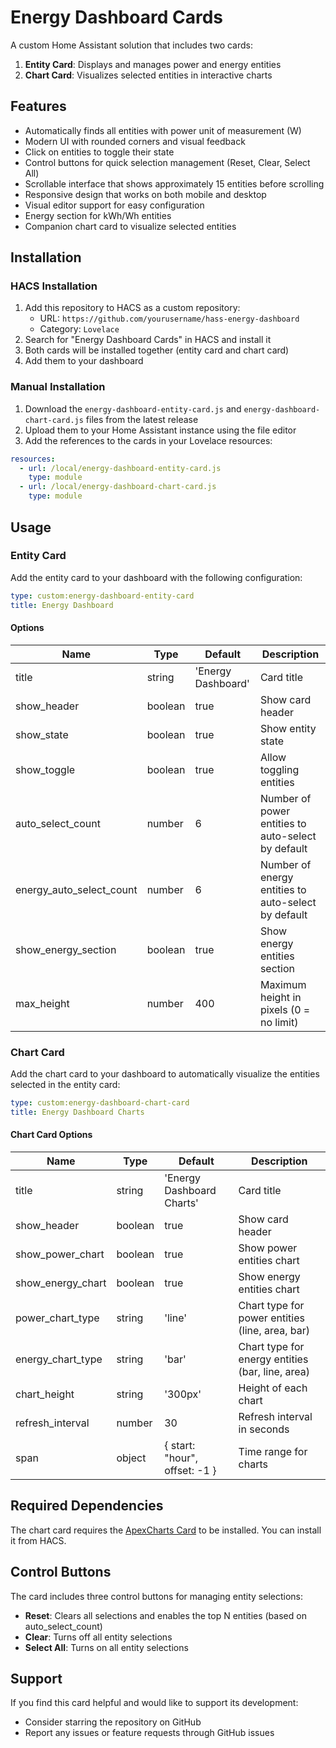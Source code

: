 # Energy Dashboard Cards

A custom Home Assistant solution that includes two cards:
1. **Entity Card**: Displays and manages power and energy entities
2. **Chart Card**: Visualizes selected entities in interactive charts

## Features

- Automatically finds all entities with power unit of measurement (W)
- Modern UI with rounded corners and visual feedback
- Click on entities to toggle their state
- Control buttons for quick selection management (Reset, Clear, Select All)
- Scrollable interface that shows approximately 15 entities before scrolling
- Responsive design that works on both mobile and desktop
- Visual editor support for easy configuration
- Energy section for kWh/Wh entities
- Companion chart card to visualize selected entities

## Installation

### HACS Installation
1. Add this repository to HACS as a custom repository:
   - URL: `https://github.com/yourusername/hass-energy-dashboard`
   - Category: `Lovelace`
2. Search for "Energy Dashboard Cards" in HACS and install it
3. Both cards will be installed together (entity card and chart card)
4. Add them to your dashboard

### Manual Installation
1. Download the `energy-dashboard-entity-card.js` and `energy-dashboard-chart-card.js` files from the latest release
2. Upload them to your Home Assistant instance using the file editor
3. Add the references to the cards in your Lovelace resources:
```yaml
resources:
  - url: /local/energy-dashboard-entity-card.js
    type: module
  - url: /local/energy-dashboard-chart-card.js
    type: module
```

## Usage

### Entity Card

Add the entity card to your dashboard with the following configuration:

```yaml
type: custom:energy-dashboard-entity-card
title: Energy Dashboard
```

#### Options

| Name | Type | Default | Description |
|------|------|---------|-------------|
| title | string | 'Energy Dashboard' | Card title |
| show_header | boolean | true | Show card header |
| show_state | boolean | true | Show entity state |
| show_toggle | boolean | true | Allow toggling entities |
| auto_select_count | number | 6 | Number of power entities to auto-select by default |
| energy_auto_select_count | number | 6 | Number of energy entities to auto-select by default |
| show_energy_section | boolean | true | Show energy entities section |
| max_height | number | 400 | Maximum height in pixels (0 = no limit) |

### Chart Card

Add the chart card to your dashboard to automatically visualize the entities selected in the entity card:

```yaml
type: custom:energy-dashboard-chart-card
title: Energy Dashboard Charts
```

#### Chart Card Options

| Name | Type | Default | Description |
|------|------|---------|-------------|
| title | string | 'Energy Dashboard Charts' | Card title |
| show_header | boolean | true | Show card header |
| show_power_chart | boolean | true | Show power entities chart |
| show_energy_chart | boolean | true | Show energy entities chart |
| power_chart_type | string | 'line' | Chart type for power entities (line, area, bar) |
| energy_chart_type | string | 'bar' | Chart type for energy entities (bar, line, area) |
| chart_height | string | '300px' | Height of each chart |
| refresh_interval | number | 30 | Refresh interval in seconds |
| span | object | { start: "hour", offset: -1 } | Time range for charts |

## Required Dependencies

The chart card requires the [ApexCharts Card](https://github.com/RomRider/apexcharts-card) to be installed. You can install it from HACS.

## Control Buttons

The card includes three control buttons for managing entity selections:

- **Reset**: Clears all selections and enables the top N entities (based on auto_select_count)
- **Clear**: Turns off all entity selections
- **Select All**: Turns on all entity selections

## Support

If you find this card helpful and would like to support its development:
- Consider starring the repository on GitHub
- Report any issues or feature requests through GitHub issues
